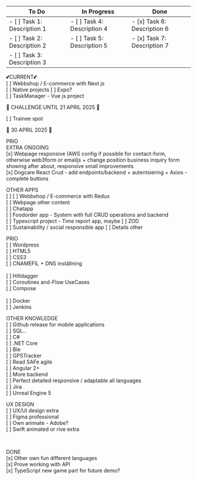 

| To Do                        | In Progress                 | Done                        |
| ---------------------------- | --------------------------- | --------------------------- |
| - [ ] Task 1: Description 1   | - [ ] Task 4: Description 4 | - [x] Task 6: Description 6 |
| - [ ] Task 2: Description 2   | - [ ] Task 5: Description 5 | - [x] Task 7: Description 7 |
| - [ ] Task 3: Description 3   |                             |                             |



💕CURRENT💕 <br>
[ ] Webbshop / E-commerce with Next js  <br> 
[ ] Native projects [ ] Expo? <br>
[ ] TaskManager - Vue js project<br>

🚀 CHALLENGE UNTIL 21 APRIL 2025 🚀   

[ ] Trainee spot

🚀 30 APRIL 2025 🚀 
<br>

PRIO<br>
EXTRA ONGOING<br>
[x] Webpage responsive (AWS config if possible for contact-form, otherwise web3form or emailjs + change position business inquiry form showing after about, responsive small improvements <br>
[x] Dogcare React Crud - add endpoints/backend + autentsiering + Axios - complete buttons <br>

OTHER APPS <br>
[ ] [ ] Webbshop / E-commerce with Redux <br>
[ ] Webpage other content <br>
[ ] Chatapp  <br>
[ ] Foodorder app - System with full CRUD operations and backend <br>
[ ] Typescript project - Time report app, maybe [ ] ZOD <br>
[ ] Sustainability / social responsible app
[ ] Details other

PRIO<br>
[ ] Wordpress <br>
[ ] HTML5 <br>
[ ] CSS3 <br>
[ ] CNAMEFIL + DNS inställning<br>
<br>
[ ] Hiltdagger <br>
[ ] Coroutines and-Flow UseCases <br>
[ ] Compose <br>
<br>
[ ] Docker <br>
[ ] Jenkins <br>

OTHER KNOWLEDGE <br>
[ ] Github release for mobile applications <br>
[ ] SQL..<br>
[ ] C# <br>
[ ] .NET Core <br>
[ ] Ble <br>
[ ] GPSTracker <br>
[ ] Read SAFe agile <br>
[ ] Angular 2+ <br>
[ ] More backend <br>
[ ] Perfect detailed responsive / adaptable all languages <br>
[ ] Jira <br>
[ ] Unreal Engine 5



UX DESIGN <br>
[ ] UX/UI design extra <br>
[ ] Figma professional <br>
[ ] Own animate - Adobe? <br>
[ ] Swift animated or rive extra <br>

<br>


DONE <br>
[x] Other own fun different languages <br>
[x] Prove working with API <br>
[x] TypeScript new game part for future demo? <br>
